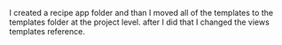 I created a recipe app folder and than I moved all of the templates to the templates folder at the project level. after I did that I changed the views templates reference.
